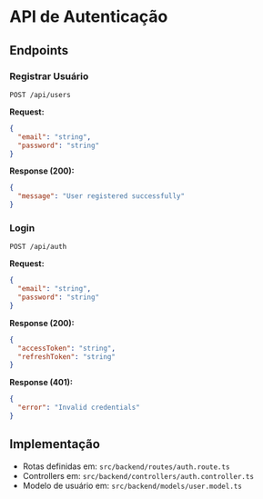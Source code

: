 # API de Autenticação

## Endpoints

### Registrar Usuário
`POST /api/users`

**Request:**
```json
{
  "email": "string",
  "password": "string"
}
```

**Response (200):**
```json
{
  "message": "User registered successfully"
}
```

### Login
`POST /api/auth`

**Request:**
```json
{
  "email": "string",
  "password": "string"
}
```

**Response (200):**
```json
{
  "accessToken": "string",
  "refreshToken": "string"
}
```

**Response (401):**
```json
{
  "error": "Invalid credentials"
}
```

## Implementação
- Rotas definidas em: `src/backend/routes/auth.route.ts`
- Controllers em: `src/backend/controllers/auth.controller.ts`
- Modelo de usuário em: `src/backend/models/user.model.ts`
